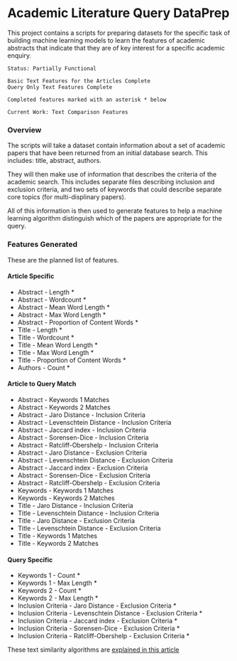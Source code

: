 Academic Literature Query DataPrep
===================================
 
This project contains a scripts for preparing datasets for the specific task
of building machine learning models to learn the features of academic abstracts that indicate
that they are of key interest for a specific academic enquiry.

```
Status: Partially Functional

Basic Text Features for the Articles Complete 
Query Only Text Features Complete

Completed features marked with an asterisk * below

Current Work: Text Comparison Features

```
### Overview

The scripts will take a dataset contain information about a set of academic papers that have
been returned from an initial database search. This includes: title, abstract, authors.

They will then make use of information that describes the criteria of the academic search. This
includes separate files describing inclusion and exclusion criteria, and two sets of keywords
that could describe separate core topics (for multi-displinary papers).

All of this information is then used to generate features to help a machine learning algorithm
distinguish which of the papers are appropriate for the query. 


### Features Generated

These are the planned list of features.


#### Article Specific

- Abstract - Length *
- Abstract - Wordcount *
- Abstract - Mean Word Length *
- Abstract - Max Word Length *
- Abstract - Proportion of Content Words *
- Title - Length *
- Title - Wordcount *
- Title - Mean Word Length *
- Title - Max Word Length *
- Title - Proportion of Content Words *
- Authors - Count * 


#### Article to Query Match 

- Abstract - Keywords 1 Matches
- Abstract - Keywords 2 Matches
- Abstract - Jaro Distance - Inclusion Criteria
- Abstract - Levenschtein Distance - Inclusion Criteria
- Abstract - Jaccard index - Inclusion Criteria
- Abstract - Sorensen-Dice - Inclusion Criteria
- Abstract - Ratcliff-Obershelp - Inclusion Criteria
- Abstract - Jaro Distance - Exclusion Criteria
- Abstract - Levenschtein Distance - Exclusion Criteria
- Abstract - Jaccard index - Exclusion Criteria
- Abstract - Sorensen-Dice - Exclusion Criteria
- Abstract - Ratcliff-Obershelp - Exclusion Criteria
- Keywords - Keywords 1 Matches
- Keywords - Keywords 2 Matches
- Title - Jaro Distance - Inclusion Criteria
- Title - Levenschtein Distance - Inclusion Criteria
- Title - Jaro Distance - Exclusion Criteria
- Title - Levenschtein Distance - Exclusion Criteria
- Title - Keywords 1 Matches
- Title - Keywords 2 Matches


#### Query Specific

- Keywords 1 - Count *
- Keywords 1 - Max Length *
- Keywords 2 - Count *
- Keywords 2 - Max Length *
- Inclusion Criteria - Jaro Distance - Exclusion Criteria *
- Inclusion Criteria - Levenschtein Distance - Exclusion Criteria *
- Inclusion Criteria - Jaccard index - Exclusion Criteria *
- Inclusion Criteria - Sorensen-Dice - Exclusion Criteria *
- Inclusion Criteria - Ratcliff-Obershelp - Exclusion Criteria *


These text similarity algorithms are [explained in this article](https://itnext.io/string-similarity-the-basic-know-your-algorithms-guide-3de3d7346227)



